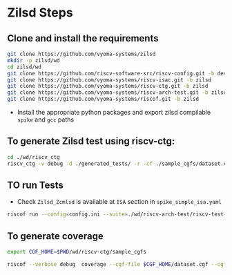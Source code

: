# Zilsd Steps

## Clone and install the requirements 
```bash
git clone https://github.com/vyoma-systems/zilsd
mkdir -p zilsd/wd
cd zilsd/wd 
git clone https://github.com/riscv-software-src/riscv-config.git -b dev 
git clone https://github.com/vyoma-systems/riscv-isac.git -b zilsd 
git clone https://github.com/vyoma-systems/riscv-ctg.git -b zilsd 
git clone https://github.com/vyoma-systems/riscv-arch-test.git -b zilsd 
git clone https://github.com/vyoma-systems/riscof.git -b zilsd 
```

- Install the appropriate python packages and export zilsd compilable `spike` and `gcc` paths 


## To generate Zilsd test using riscv-ctg:
```bash
cd ./wd/riscv_ctg
riscv_ctg -v debug -d ./generated_tests/ -r -cf ./sample_cgfs/dataset.cgf -cf ./sample_cgfs/rv32zilsd.cgf -bi rv32i -p2
```

## TO run Tests

- Check `Zilsd_Zcmlsd` is available at `ISA` section  in `spike_simple_isa.yaml` 
```bash
riscof run --config=config.ini --suite=./wd/riscv-arch-test/riscv-test-suite/ --env=./wd/riscv-arch-test/riscv-test-suite/env
```

## To generate coverage 
```bash
export CGF_HOME=$PWD/wd/riscv-ctg/sample_cgfs

riscof --verbose debug  coverage --cgf-file $CGF_HOME/dataset.cgf --cgf-file $CGF_HOME/rv32i.cgf  --cgf-file $CGF_HOME/rv32zilsd.cgf --cgf-file $CGF_HOME/rv32ic.cgf --suite=./wd/riscv-arch-test/riscv-test-suite/ --env=./wd/riscv-arch-test/riscv-test-suite/env
```
